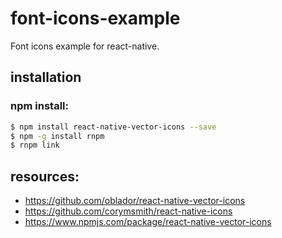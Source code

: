 # font-icons-example
Font icons example for react-native.

## installation
### npm install:
```bash
$ npm install react-native-vector-icons --save
$ npm -g install rnpm
$ rnpm link
```


## resources:
+ https://github.com/oblador/react-native-vector-icons
+ https://github.com/corymsmith/react-native-icons
+ https://www.npmjs.com/package/react-native-vector-icons
